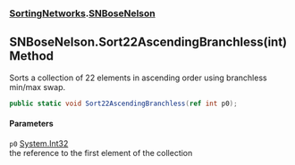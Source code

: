 ### [SortingNetworks](SortingNetworks.md 'SortingNetworks').[SNBoseNelson](SortingNetworks_SNBoseNelson.md 'SortingNetworks.SNBoseNelson')
## SNBoseNelson.Sort22AscendingBranchless(int) Method
Sorts a collection of 22 elements in ascending order using branchless min/max swap.  
```csharp
public static void Sort22AscendingBranchless(ref int p0);
```
#### Parameters
<a name='SortingNetworks_SNBoseNelson_Sort22AscendingBranchless(int)_p0'></a>
`p0` [System.Int32](https://docs.microsoft.com/en-us/dotnet/api/System.Int32 'System.Int32')  
the reference to the first element of the collection
  
